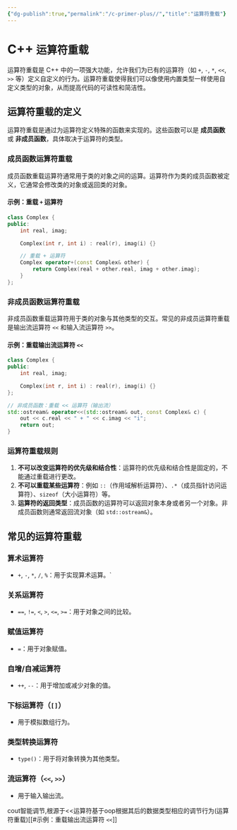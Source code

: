 ```yaml
---
{"dg-publish":true,"permalink":"/c-primer-plus//","title":"运算符重载"}
---
```




# C++ `运算符重载`
运算符重载是 C++ 中的一项强大功能，允许我们为已有的运算符（如 `+`, `-`, `*`, `<<`, `>>` 等）定义自定义的行为。运算符重载使得我们可以像使用内置类型一样使用自定义类型的对象，从而提高代码的可读性和简洁性。

## 运算符重载的定义
运算符重载是通过为运算符定义特殊的函数来实现的。这些函数可以是 **成员函数** 或 **非成员函数**，具体取决于运算符的类型。

### 成员函数运算符重载
成员函数重载运算符通常用于类的对象之间的运算。运算符作为类的成员函数被定义，它通常会修改类的对象或返回类的对象。

#### 示例：重载 `+` 运算符
```cpp
class Complex {
public:
    int real, imag;

    Complex(int r, int i) : real(r), imag(i) {}

    // 重载 + 运算符
    Complex operator+(const Complex& other) {
        return Complex(real + other.real, imag + other.imag);
    }
};
```


### 非成员函数运算符重载
非成员函数重载运算符用于类的对象与其他类型的交互。常见的非成员运算符重载是输出流运算符 `<<` 和输入流运算符 `>>`。

#### 示例：重载输出流运算符 `<<`
```cpp
class Complex {
public:
    int real, imag;

    Complex(int r, int i) : real(r), imag(i) {}
};

// 非成员函数：重载 << 运算符（输出流）
std::ostream& operator<<(std::ostream& out, const Complex& c) {
    out << c.real << " + " << c.imag << "i";
    return out;
}

```


### 运算符重载规则
1. **不可以改变运算符的优先级和结合性**：运算符的优先级和结合性是固定的，不能通过重载进行更改。
2. **不可以重载某些运算符**：例如 `::`（作用域解析运算符）、`.*`（成员指针访问运算符）、`sizeof`（大小运算符）等。
3. **运算符的返回类型**：成员函数的运算符可以返回对象本身或者另一个对象。非成员函数则通常返回流对象（如 `std::ostream&`）。


## 常见的运算符重载

### 算术运算符
- `+`, `-`, `*`, `/`, `%`：用于实现算术运算。`


### 关系运算符
- `==`, `!=`, `<`, `>`, `<=`, `>=`：用于对象之间的比较。


### 赋值运算符
- `=`：用于对象赋值。


### 自增/自减运算符
- `++`, `--`：用于增加或减少对象的值。


### 下标运算符（`[]`）
- 用于模拟数组行为。


### 类型转换运算符
- `type()`：用于将对象转换为其他类型。


### 流运算符（`<<`, `>>`）
- 用于输入输出流。

cout智能调节,根源于<<运算符基于oop根据其后的数据类型相应的调节行为(运算符重载)[[#示例：重载输出流运算符 `<<`]]
